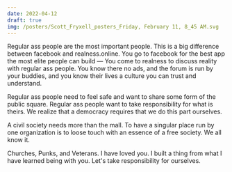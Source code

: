 ```yaml
---
date: 2022-04-12
draft: true
img: /posters/Scott_Fryxell_posters_Friday, February 11, 8_45 AM.svg
---
```


Regular ass people are the most important people. This is a big difference between facebook and realness.online. You go to facebook for the best app the most elite people can build — You come to realness to discuss reality with regular ass people. You know there no ads, and the forum is run by your buddies, and you know their lives a culture you can trust and understand.

Regular ass people need to feel safe and want to share some form of the public square. Regular ass people want to take responsibility for what is theirs. We realize that a democracy requires that we do this part ourselves.

A civil society needs more than the mall. To have a singular place run by one organization is to loose touch with an essence of a free society. We all know it.

Churches, Punks, and Veterans. I have loved you. I built a thing from what I have learned being with you. Let's take responsibility for ourselves.
